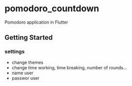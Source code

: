 # pomodoro_countdown

Pomodoro application in Flutter

## Getting Started

### settings
- change themes
- change time working, time breaking, number of rounds...
- name user
- passwor user





